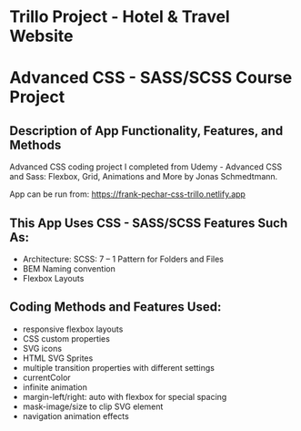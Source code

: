 # Trillo Project - Hotel & Travel Website
# Advanced CSS - SASS/SCSS Course Project
## Description of App Functionality, Features, and Methods

Advanced CSS coding project I completed from Udemy - Advanced CSS and Sass: Flexbox, Grid, Animations and More by Jonas Schmedtmann.

App can be run from: https://frank-pechar-css-trillo.netlify.app

## This App Uses CSS - SASS/SCSS Features Such As:
 
- Architecture: SCSS: 7 – 1 Pattern for Folders and Files
- BEM Naming convention 
- Flexbox Layouts 

## Coding Methods and Features Used:

- responsive flexbox layouts
- CSS custom properties
- SVG icons
- HTML SVG Sprites
- multiple transition properties with different settings 
- currentColor
- infinite animation
- margin-left/right: auto with flexbox for special spacing 
- mask-image/size to clip SVG element
- navigation animation effects  
